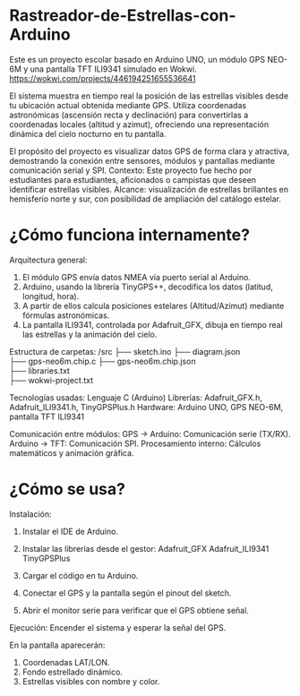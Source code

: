 # Rastreador-de-Estrellas-con-Arduino
Este es un proyecto escolar basado en Arduino UNO, un módulo GPS NEO-6M y una pantalla TFT ILI9341 simulado en Wokwi.
https://wokwi.com/projects/446194251655536641

El sistema muestra en tiempo real la posición de las estrellas visibles desde tu ubicación actual obtenida mediante GPS.
Utiliza coordenadas astronómicas (ascensión recta y declinación) para convertirlas a coordenadas locales (altitud y azimut), ofreciendo una representación dinámica del cielo nocturno en tu pantalla. 

El propósito del proyecto es visualizar datos GPS de forma clara y atractiva, demostrando la conexión entre sensores, módulos y pantallas mediante comunicación serial y SPI.
Contexto: Este proyecto fue hecho por estudiantes para estudiantes, aficionados o campistas que deseen identificar estrellas visibles.
Alcance: visualización de estrellas brillantes en hemisferio norte y sur, con posibilidad de ampliación del catálogo estelar.

# ¿Cómo funciona internamente?
Arquitectura general:
1. El módulo GPS envía datos NMEA vía puerto serial al Arduino.
2. Arduino, usando la librería TinyGPS++, decodifica los datos (latitud, longitud, hora).
3. A partir de ellos calcula posiciones estelares (Altitud/Azimut) mediante fórmulas astronómicas.
4. La pantalla ILI9341, controlada por Adafruit_GFX, dibuja en tiempo real las estrellas y la animación del cielo.

Estructura de carpetas:
/src
  ├── sketch.ino
  ├── diagram.json  
  ├── gps-neo6m.chip.c
  ├── gps-neo6m.chip.json  
  ├── libraries.txt  
  ├── wokwi-project.txt  


Tecnologías usadas:
Lenguaje C (Arduino)
Librerías: Adafruit_GFX.h, Adafruit_ILI9341.h, TinyGPSPlus.h
Hardware: Arduino UNO, GPS NEO-6M, pantalla TFT ILI9341

Comunicación entre módulos:
GPS → Arduino: Comunicación serie (TX/RX).
Arduino → TFT: Comunicación SPI.
Procesamiento interno: Cálculos matemáticos y animación gráfica.


# ¿Cómo se usa?
Instalación:
1. Instalar el IDE de Arduino.
2. Instalar las librerías desde el gestor:
    Adafruit_GFX
    Adafruit_ILI9341
    TinyGPSPlus

3. Cargar el código en tu Arduino.
4. Conectar el GPS y la pantalla según el pinout del sketch.
5. Abrir el monitor serie para verificar que el GPS obtiene señal.

Ejecución:
Encender el sistema y esperar la señal del GPS.

En la pantalla aparecerán:
1. Coordenadas LAT/LON.
2. Fondo estrellado dinámico.
3. Estrellas visibles con nombre y color.



